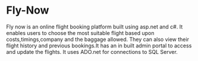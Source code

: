 # Fly-Now

Fly now is an online flight booking platform built using asp.net and c#. It enables users to choose the most suitable flight based upon costs,timings,company and the baggage allowed.
They can also view their flight history and previous bookings.It has an in built admin portal to access and update the flights. It uses ADO.net for connections to SQL Server.
